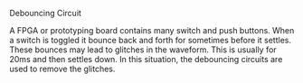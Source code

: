 Debouncing Circuit

A FPGA or prototyping board contains many switch and push buttons. 
When a switch is toggled it bounce back and forth for sometimes before it settles. 
These bounces may lead to glitches in the waveform. This is usually for 20ms and then settles down. 
In this situation, the debouncing circuits are used to remove the glitches.
